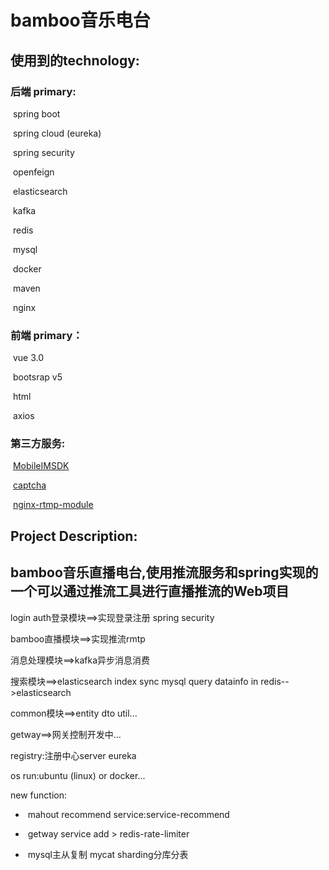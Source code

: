 # bamboo音乐电台

## 使用到的technology:

### 	后端 primary:

​		spring boot 

​		spring cloud (eureka)

​		spring security

​		openfeign

​		elasticsearch

​		kafka

​		redis

​		mysql

​		docker

​		maven

​		nginx

### 	前端 primary：

​		vue 3.0

​		bootsrap v5

​		html

​		axios



### 	第三方服务:

​	[MobileIMSDK](https://github.com/JackJiang2011/MobileIMSDK)

​    [captcha](https://github.com/anji-plus/captcha)

​    [nginx-rtmp-module](https://github.com/arut/nginx-rtmp-module)

## Project Description:

## bamboo音乐直播电台,使用推流服务和spring实现的一个可以通过推流工具进行直播推流的Web项目

login auth登录模块==>实现登录注册 spring security

bamboo直播模块==>实现推流rmtp

消息处理模块==>kafka异步消息消费

搜索模块==>elasticsearch index sync mysql    query datainfo  in redis-->elasticsearch

common模块==>entity dto util...

getway==>网关控制开发中...

registry:注册中心server eureka

os run:ubuntu (linux) or  docker...

new function:

- ​	 mahout recommend service:service-recommend

- ​     getway service add > redis-rate-limiter 			

- ​	mysql主从复制 mycat sharding分库分表

